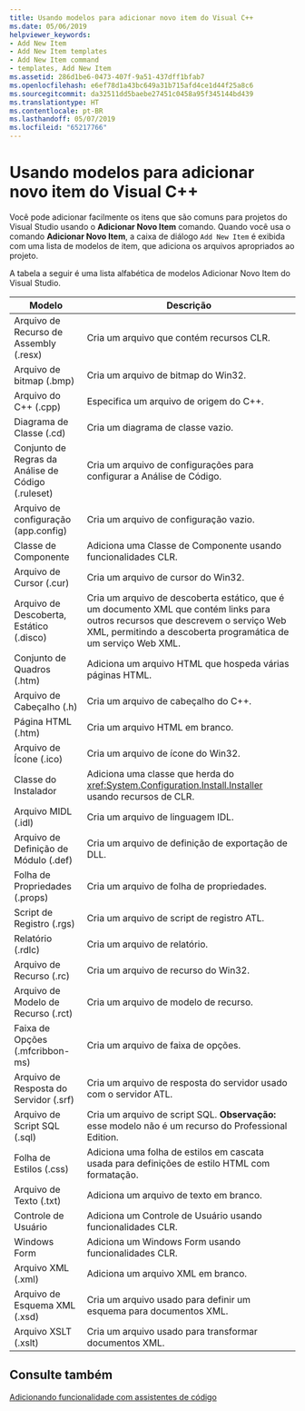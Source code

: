 ```yaml
---
title: Usando modelos para adicionar novo item do Visual C++
ms.date: 05/06/2019
helpviewer_keywords:
- Add New Item
- Add New Item templates
- Add New Item command
- templates, Add New Item
ms.assetid: 286d1be6-0473-407f-9a51-437dff1bfab7
ms.openlocfilehash: e6ef78d1a43bc649a31b715afd4ce1d44f25a8c6
ms.sourcegitcommit: da32511dd5baebe27451c0458a95f345144bd439
ms.translationtype: HT
ms.contentlocale: pt-BR
ms.lasthandoff: 05/07/2019
ms.locfileid: "65217766"
---
```

# <a name="using-visual-c-add-new-item-templates"></a>Usando modelos para adicionar novo item do Visual C++

Você pode adicionar facilmente os itens que são comuns para projetos do Visual Studio usando o **Adicionar Novo Item** comando. Quando você usa o comando **Adicionar Novo Item**, a caixa de diálogo `Add New Item` é exibida com uma lista de modelos de item, que adiciona os arquivos apropriados ao projeto.

A tabela a seguir é uma lista alfabética de modelos Adicionar Novo Item do Visual Studio.

|Modelo|Descrição|
|--------------|-----------------|
|Arquivo de Recurso de Assembly (.resx)|Cria um arquivo que contém recursos CLR.|
|Arquivo de bitmap (.bmp)|Cria um arquivo de bitmap do Win32.|
|Arquivo do C++ (.cpp)|Especifica um arquivo de origem do C++.|
|Diagrama de Classe (.cd)|Cria um diagrama de classe vazio.|
|Conjunto de Regras da Análise de Código (.ruleset)|Cria um arquivo de configurações para configurar a Análise de Código.|
|Arquivo de configuração (app.config)|Cria um arquivo de configuração vazio.|
|Classe de Componente|Adiciona uma Classe de Componente usando funcionalidades CLR.|
|Arquivo de Cursor (.cur)|Cria um arquivo de cursor do Win32.|
|Arquivo de Descoberta, Estático (.disco)|Cria um arquivo de descoberta estático, que é um documento XML que contém links para outros recursos que descrevem o serviço Web XML, permitindo a descoberta programática de um serviço Web XML.|
|Conjunto de Quadros (.htm)|Adiciona um arquivo HTML que hospeda várias páginas HTML.|
|Arquivo de Cabeçalho (.h)|Cria um arquivo de cabeçalho do C++.|
|Página HTML (.htm)|Cria um arquivo HTML em branco.|
|Arquivo de Ícone (.ico)|Cria um arquivo de ícone do Win32.|
|Classe do Instalador|Adiciona uma classe que herda do <xref:System.Configuration.Install.Installer> usando recursos de CLR.|
|Arquivo MIDL (.idl)|Cria um arquivo de linguagem IDL.|
|Arquivo de Definição de Módulo (.def)|Cria um arquivo de definição de exportação de DLL.|
|Folha de Propriedades (.props)|Cria um arquivo de folha de propriedades.|
|Script de Registro (.rgs)|Cria um arquivo de script de registro ATL.|
|Relatório (.rdlc)|Cria um arquivo de relatório.|
|Arquivo de Recurso (.rc)|Cria um arquivo de recurso do Win32.|
|Arquivo de Modelo de Recurso (.rct)|Cria um arquivo de modelo de recurso.|
|Faixa de Opções (.mfcribbon-ms)|Cria um arquivo de faixa de opções.|
|Arquivo de Resposta do Servidor (.srf)|Cria um arquivo de resposta do servidor usado com o servidor ATL.|
|Arquivo de Script SQL (.sql)|Cria um arquivo de script SQL. **Observação:**  esse modelo não é um recurso do Professional Edition.|
|Folha de Estilos (.css)|Adiciona uma folha de estilos em cascata usada para definições de estilo HTML com formatação.|
|Arquivo de Texto (.txt)|Adiciona um arquivo de texto em branco.|
|Controle de Usuário|Adiciona um Controle de Usuário usando funcionalidades CLR.|
|Windows Form|Adiciona um Windows Form usando funcionalidades CLR.|
|Arquivo XML (.xml)|Adiciona um arquivo XML em branco.|
|Arquivo de Esquema XML (.xsd)|Cria um arquivo usado para definir um esquema para documentos XML.|
|Arquivo XSLT (.xslt)|Cria um arquivo usado para transformar documentos XML.|

## <a name="see-also"></a>Consulte também

[Adicionando funcionalidade com assistentes de código](../../ide/adding-functionality-with-code-wizards-cpp.md)
